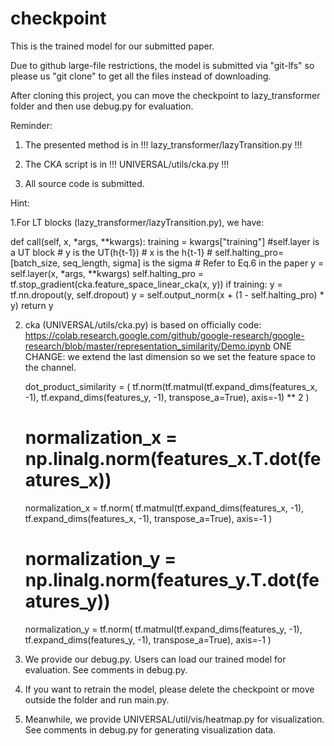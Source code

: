 # checkpoint
This is the trained model for our submitted paper.

Due to github large-file restrictions, the model is submitted via "git-lfs" so please us "git clone" to get all the files instead of downloading.


After cloning this project, you can move the checkpoint to lazy_transformer folder and then use debug.py for evaluation.


Reminder:

1. The presented method is in   !!!  lazy_transformer/lazyTransition.py !!!

2. The CKA script is in !!! UNIVERSAL/utils/cka.py !!!

3. All source code is submitted.

Hint:

1.For LT blocks (lazy_transformer/lazyTransition.py), we have:
  
   def call(self, x, *args, **kwargs):
        training = kwargs["training"]
        #self.layer is a UT block
	#  y is the UT(h{t-1})
	#  x is the h{t-1}
	# self.halting_pro= [batch_size, seq_length, sigma] is the sigma
	# Refer to Eq.6 in the paper
        y = self.layer(x, *args, **kwargs)
        self.halting_pro = tf.stop_gradient(cka.feature_space_linear_cka(x, y))
        if training:
            y = tf.nn.dropout(y, self.dropout)
        y = self.output_norm(x + (1 - self.halting_pro) * y)
        return y
        
        
2. cka (UNIVERSAL/utils/cka.py) is based on officially code:  https://colab.research.google.com/github/google-research/google-research/blob/master/representation_similarity/Demo.ipynb
   ONE CHANGE: we extend the last dimension so we set the feature space to the channel.

    dot_product_similarity = (
        tf.norm(tf.matmul(tf.expand_dims(features_x, -1), tf.expand_dims(features_y, -1), transpose_a=True), axis=-1)
        ** 2
    )
    # normalization_x = np.linalg.norm(features_x.T.dot(features_x))
    normalization_x = tf.norm(
        tf.matmul(tf.expand_dims(features_x, -1), tf.expand_dims(features_x, -1), transpose_a=True), axis=-1
    )

    # normalization_y = np.linalg.norm(features_y.T.dot(features_y))
    normalization_y = tf.norm(
        tf.matmul(tf.expand_dims(features_y, -1), tf.expand_dims(features_y, -1), transpose_a=True), axis=-1
    )

3. We provide our debug.py. Users can load our trained model for evaluation. See comments in debug.py.


4. If you want to retrain the model, please delete the checkpoint or move outside the folder and run main.py.

5. Meanwhile, we provide UNIVERSAL/util/vis/heatmap.py for visualization. See comments in debug.py for generating visualization data.
